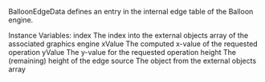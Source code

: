 BalloonEdgeData defines an entry in the internal edge table of the Balloon engine.

Instance Variables:
	index	<Integer>	The index into the external objects array of the associated graphics engine
	xValue	<Integer>	The computed x-value of the requested operation
	yValue	<Integer>	The y-value for the requested operation
	height	<Integer>	The (remaining) height of the edge
	source	<Object>		The object from the external objects array